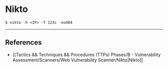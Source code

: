 # Nikto

`$ nikto -h <IP> -T 123c -no404`

---
## References

- [[Tactics && Techniques && Procedures (TTPs) Phases/B - Vulnerability Assessment/Scanners/Web Vulnerability Scanner/Nikto|Nikto]]